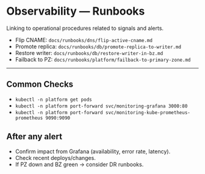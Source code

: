 # Observability — Runbooks

Linking to operational procedures related to signals and alerts.

- Flip CNAME: `docs/runbooks/dns/flip-active-cname.md`
- Promote replica: `docs/runbooks/db/promote-replica-to-writer.md`
- Restore writer: `docs/runbooks/db/restore-writer-in-bz.md`
- Failback to PZ: `docs/runbooks/platform/failback-to-primary-zone.md`

---

## Common Checks
- `kubectl -n platform get pods`
- `kubectl -n platform port-forward svc/monitoring-grafana 3000:80`
- `kubectl -n platform port-forward svc/monitoring-kube-prometheus-prometheus 9090:9090`

## After any alert
- Confirm impact from Grafana (availability, error rate, latency).
- Check recent deploys/changes.
- If PZ down and BZ green → consider DR runbooks.
